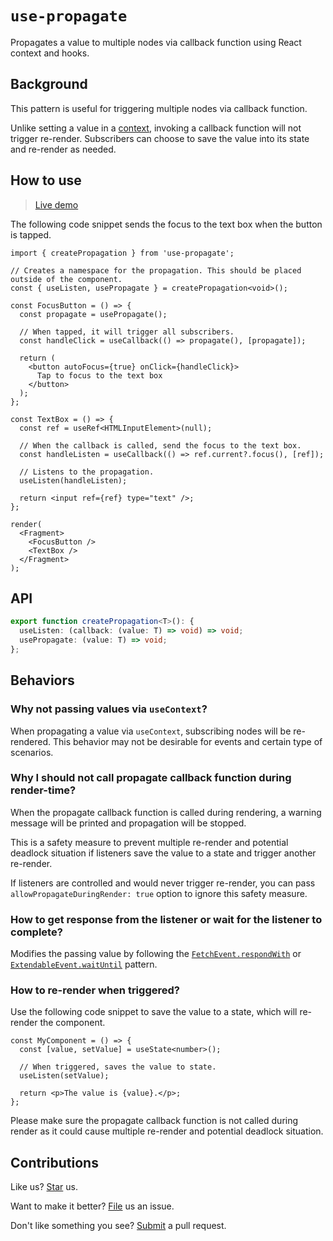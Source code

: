 # `use-propagate`

Propagates a value to multiple nodes via callback function using React context and hooks.

## Background

This pattern is useful for triggering multiple nodes via callback function.

Unlike setting a value in a [context](https://react.dev/reference/react/createContext), invoking a callback function will not trigger re-render. Subscribers can choose to save the value into its state and re-render as needed.

## How to use

> [Live demo](https://compulim.github.io/use-propagate)

The following code snippet sends the focus to the text box when the button is tapped.

```tsx
import { createPropagation } from 'use-propagate';

// Creates a namespace for the propagation. This should be placed outside of the component.
const { useListen, usePropagate } = createPropagation<void>();

const FocusButton = () => {
  const propagate = usePropagate();

  // When tapped, it will trigger all subscribers.
  const handleClick = useCallback(() => propagate(), [propagate]);

  return (
    <button autoFocus={true} onClick={handleClick}>
      Tap to focus to the text box
    </button>
  );
};

const TextBox = () => {
  const ref = useRef<HTMLInputElement>(null);

  // When the callback is called, send the focus to the text box.
  const handleListen = useCallback(() => ref.current?.focus(), [ref]);

  // Listens to the propagation.
  useListen(handleListen);

  return <input ref={ref} type="text" />;
};

render(
  <Fragment>
    <FocusButton />
    <TextBox />
  </Fragment>
);
```

## API

```ts
export function createPropagation<T>(): {
  useListen: (callback: (value: T) => void) => void;
  usePropagate: (value: T) => void;
};
```

## Behaviors

### Why not passing values via `useContext`?

When propagating a value via `useContext`, subscribing nodes will be re-rendered. This behavior may not be desirable for events and certain type of scenarios.

### Why I should not call propagate callback function during render-time?

When the propagate callback function is called during rendering, a warning message will be printed and propagation will be stopped.

This is a safety measure to prevent multiple re-render and potential deadlock situation if listeners save the value to a state and trigger another re-render.

If listeners are controlled and would never trigger re-render, you can pass `allowPropagateDuringRender: true` option to ignore this safety measure.

### How to get response from the listener or wait for the listener to complete?

Modifies the passing value by following the [`FetchEvent.respondWith`](https://developer.mozilla.org/en-US/docs/Web/API/FetchEvent/respondWith) or [`ExtendableEvent.waitUntil`](https://developer.mozilla.org/en-US/docs/Web/API/ExtendableEvent/waitUntil) pattern.

### How to re-render when triggered?

Use the following code snippet to save the value to a state, which will re-render the component.

```tsx
const MyComponent = () => {
  const [value, setValue] = useState<number>();

  // When triggered, saves the value to state.
  useListen(setValue);

  return <p>The value is {value}.</p>;
};
```

Please make sure the propagate callback function is not called during render as it could cause multiple re-render and potential deadlock situation.

## Contributions

Like us? [Star](https://github.com/compulim/use-propagate/stargazers) us.

Want to make it better? [File](https://github.com/compulim/use-propagate/issues) us an issue.

Don't like something you see? [Submit](https://github.com/compulim/use-propagate/pulls) a pull request.
